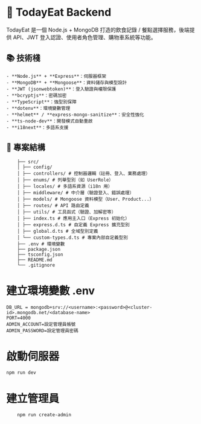 # 🥗 TodayEat Backend

TodayEat 是一個 Node.js + MongoDB 打造的飲食記錄 / 餐點選擇服務，後端提供 API、JWT 登入認證、使用者角色管理、購物車系統等功能。

## 📚 技術棧
```
- **Node.js** + **Express**：伺服器框架
- **MongoDB** + **Mongoose**：資料儲存與模型設計
- **JWT (jsonwebtoken)**：登入驗證與權限保護
- **bcryptjs**：密碼加密
- **TypeScript**：強型別保障
- **dotenv**：環境變數管理
- **helmet** / **express-mongo-sanitize**：安全性強化
- **ts-node-dev**：開發模式自動重啟
- **i18next**：多語系支援
```

## 📁 專案結構
```
    ├── src/
    │ ├── config/
    │ ├── controllers/ # 控制器邏輯（註冊、登入、業務處理）
    │ ├── enums/ # 列舉型別（如 UserRole）
    │ ├── locales/ # 多語系資源（i18n 用）
    │ ├── middleware/ # 中介層（驗證登入、錯誤處理）
    │ ├── models/ # Mongoose 資料模型（User、Product...）
    │ ├── routes/ # API 路由定義
    │ ├── utils/ # 工具函式（驗證、加解密等）
    │ ├── index.ts # 應用主入口（Express 初始化）
    │ ├── express.d.ts # 自定義 Express 擴充型別
    │ ├── global.d.ts # 全域型別定義
    │ └── custom-types.d.ts # 專案內部自定義型別
    ├── .env # 環境變數
    ├── package.json
    ├── tsconfig.json
    ├── README.md
    └── .gitignore
```

# 建立環境變數 .env
```
DB_URL = mongodb+srv://<username>:<password>@<cluster-id>.mongodb.net/<database-name>
PORT=4000
ADMIN_ACCOUNT=設定管理員帳號
ADMIN_PASSWORD=設定管理員密碼
```

# 啟動伺服器
```
npm run dev
```

# 建立管理員
```
    npm run create-admin
```